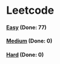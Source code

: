 # Leetcode

<h4><a href="https://github.com/lon-yang/leetcode/blob/master/docs/Easy.md">Easy</a>  (Done: 77)</h4>
<h4><a href="https://github.com/lon-yang/leetcode/blob/master/docs/Medium.md">Medium</a>  (Done: 0)</h4>
<h4><a href="https://github.com/lon-yang/leetcode/blob/master/docs/Hard.md">Hard</a>  (Done: 0)</h4>
